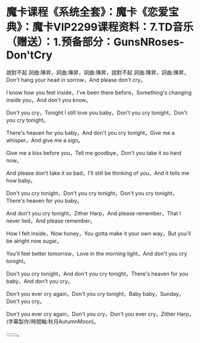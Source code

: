 # 魔卡课程《系统全套》：魔卡《恋爱宝典》：魔卡VIP2299课程资料：7.TD音乐（赠送）：1.预备部分：GunsNRoses-Don'tCry

說對不起 詞曲:陳昇，詞曲:陳昇，詞曲:陳昇，說對不起 詞曲:陳昇，詞曲:陳昇，Don't hang your head in sorrow，And please don't cry。

I know how you feel inside，I've been there before，Something's changing inside you，And don't you know。

Don't you cry，Tonight I still love you baby，Don't you cry tonight，Don't you cry tonight。

There's heaven for you baby，And don't you cry tonight，Give me a whisper，And give me a sign。

Give me a kiss before you，Tell me goodbye，Don't you take it so hard now。

And please don't take it so bad，I'll still be thinking of you，And it tells me how baby。

Don't you cry tonight，Don't you cry tonight，Don't you cry tonight，There's heaven for you baby。

And don't you cry tonight，Zither Harp，And please remember，That I never lied，And please remember。

How I felt inside，Now honey，You gotta make it your own way，But you'll be alright now sugar。

You'll feel better tomorrow，Love in the morning light，And don't you cry tonight。

Don't you cry tonight，And don't you cry tonight，There's heaven for you baby，And don't you cry。

Don't you ever cry again，Don't you cry tonight，Baby baby，Sunday，Don't you cry。

Don't you ever cry again，Don't you cry，Don't you ever cry，Zither Harp，(字幕製作/時間軸:秋月AutumnMoon)。

:::::::。